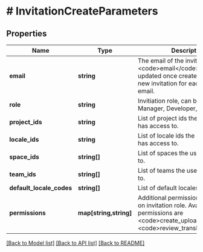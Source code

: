 # # InvitationCreateParameters

## Properties

Name | Type | Description | Notes
------------ | ------------- | ------------- | -------------
**email** | **string** | The email of the invited user. The &lt;code&gt;email&lt;/code&gt; can not be updated once created. Create a new invitation for each unique email. | [optional] 
**role** | **string** | Invitiation role, can be any of Manager, Developer, Translator. | [optional] 
**project_ids** | **string** | List of project ids the invited user has access to. | [optional] 
**locale_ids** | **string** | List of locale ids the invited user has access to. | [optional] 
**space_ids** | **string[]** | List of spaces the user is assigned to. | [optional] 
**team_ids** | **string[]** | List of teams the user is assigned to. | [optional] 
**default_locale_codes** | **string[]** | List of default locales for the user. | [optional] 
**permissions** | **map[string,string]** | Additional permissions depending on invitation role. Available permissions are &lt;code&gt;create_upload&lt;/code&gt; and &lt;code&gt;review_translations&lt;/code&gt; | [optional] 

[[Back to Model list]](../../README.md#documentation-for-models) [[Back to API list]](../../README.md#documentation-for-api-endpoints) [[Back to README]](../../README.md)


